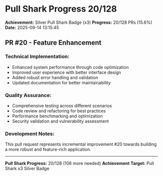 # Pull Shark Progress 20/128

**Achievement:** Silver Pull Shark Badge (x3)
**Progress:** 20/128 PRs (15.6%)
**Date:** 2025-09-14 13:15:45

## PR #20 - Feature Enhancement

### Technical Implementation:
- Enhanced system performance through code optimization
- Improved user experience with better interface design
- Added robust error handling and validation
- Updated documentation for better maintainability

### Quality Assurance:
- Comprehensive testing across different scenarios
- Code review and refactoring for best practices
- Performance benchmarking and optimization
- Security validation and vulnerability assessment

### Development Notes:
This pull request represents incremental improvement #20 towards
building a more robust and feature-rich application.

---
**Pull Shark Progress:** 20/128 (108 more needed)
**Achievement Target:** Pull Shark x3 Silver Badge
